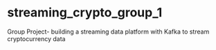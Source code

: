 # streaming_crypto_group_1
Group Project- building a streaming data platform with Kafka to stream cryptocurrency data
